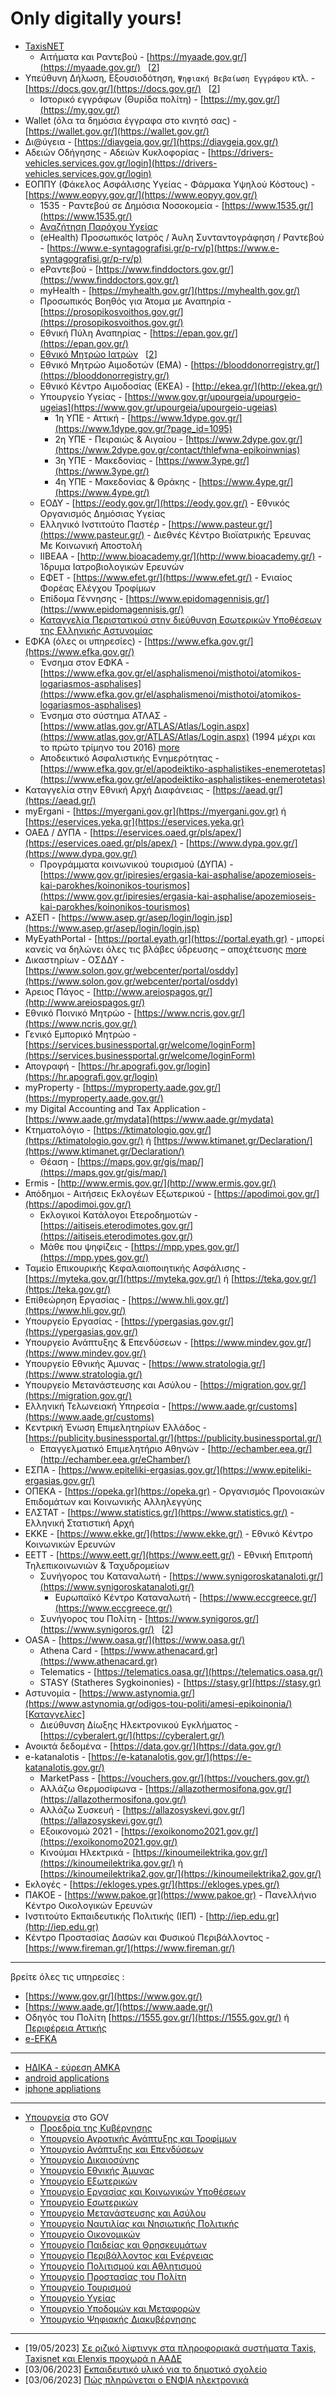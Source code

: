 # Only digitally yours!

* [TaxisNET](https://www.gsis.gr/)
  * Αιτήματα και Ραντεβού - [https://myaade.gov.gr/](https://myaade.gov.gr/) &nbsp; [[2](https://www1.aade.gr/saadekef/gappointments)]
* Υπεύθυνη Δήλωση, Εξουσιοδότηση, `Ψηφιακή Βεβαίωση Εγγράφου` κτλ. - [https://docs.gov.gr/](https://docs.gov.gr/) &nbsp; [[2](https://www.gov.gr/ipiresies/polites-kai-kathemerinoteta/psephiaka-eggrapha-gov-gr/psephiake-bebaiose-eggraphou)]  
  * Ιστορικό εγγράφων (Θυρίδα πολίτη) - [https://my.gov.gr/](https://my.gov.gr/)  
* Wallet (όλα τα δημόσια έγγραφα στο κινητό σας) - [https://wallet.gov.gr/](https://wallet.gov.gr/)  
* Δι@ύγεια - [https://diavgeia.gov.gr/](https://diavgeia.gov.gr/)  
* Αδειών Οδήγησης - Αδειών Κυκλοφορίας - [https://drivers-vehicles.services.gov.gr/login](https://drivers-vehicles.services.gov.gr/login)  
* ΕΟΠΠΥ (Φάκελος Ασφάλισης Υγείας - Φάρμακα Υψηλού Κόστους) - [https://www.eopyy.gov.gr/](https://www.eopyy.gov.gr/)
  * 1535 - Ραντεβού σε Δημόσια Νοσοκομεία - [https://www.1535.gr/](https://www.1535.gr/)
  * [Αναζήτηση Παρόχου Υγείας](https://www.eopyy.gov.gr/suppliers/-1/-1/ALL/ALL)
  * (eHealth) Προσωπικός Ιατρός / Άυλη Συνταντογράφηση / Ραντεβού - [https://www.e-syntagografisi.gr/p-rv/p](https://www.e-syntagografisi.gr/p-rv/p)  
  * eΡαντεβού - [https://www.finddoctors.gov.gr/](https://www.finddoctors.gov.gr/)​
  * myHealth - [https://myhealth.gov.gr/](https://myhealth.gov.gr/)​
  * Προσωπικός Βοηθός για Άτομα με Αναπηρία - [https://prosopikosvoithos.gov.gr/](https://prosopikosvoithos.gov.gr/)​
  * Εθνική Πύλη Αναπηρίας - [https://epan.gov.gr/](https://epan.gov.gr/)
  * [Εθνικό Μητρώο Ιατρών](https://pis.gr/%CE%B5%CE%B8%CE%BD%CE%B9%CE%BA%CF%8C-%CE%BC%CE%B7%CF%84%CF%81%CF%8E%CE%BF-%CE%B9%CE%B1%CF%84%CF%81%CF%8E%CE%BD/?page_id=106802) &nbsp; [[2](https://wp.me/PbqZra-rMC)]
  * Εθνικό Μητρώο Αιμοδοτών (ΕΜΑ) - [https://blooddonorregistry.gr/](https://blooddonorregistry.gr/)
  * Εθνικό Κέντρο Αιμοδοσίας (ΕΚΕΑ) - [http://ekea.gr/](http://ekea.gr/)
  * Υπουργείο Υγείας - [https://www.gov.gr/upourgeia/upourgeio-ugeias](https://www.gov.gr/upourgeia/upourgeio-ugeias)  
    * 1η ΥΠΕ - Αττική - [https://www.1dype.gov.gr/](https://www.1dype.gov.gr/?page_id=1095)
    * 2η ΥΠΕ - Πειραιώς & Αιγαίου - [https://www.2dype.gov.gr/](https://www.2dype.gov.gr/contact/thlefwna-epikoinwnias)
    * 3η ΥΠΕ - Μακεδονίας - [https://www.3ype.gr/](https://www.3ype.gr/)
    * 4η ΥΠΕ - Μακεδονίας & Θράκης - [https://www.4ype.gr/](https://www.4ype.gr/)
  * ΕΟΔΥ - [https://eody.gov.gr/](https://eody.gov.gr/) - Εθνικός Οργανισμός Δημόσιας Υγείας
  * Ελληνικό Ινστιτούτο Παστέρ - [https://www.pasteur.gr/](https://www.pasteur.gr/) - Διεθνές Κέντρο Βιοϊατρικής Έρευνας Με Κοινωνική Αποστολή
  * IIBEAA - [http://www.bioacademy.gr/](http://www.bioacademy.gr/) - Ίδρυμα Ιατροβιολογικών Ερευνών
  * ΕΦΕΤ - [https://www.efet.gr/](https://www.efet.gr/) - Ενιαίος Φορέας Ελέγχου Τροφίμων
  * Επίδομα Γέννησης - [https://www.epidomagennisis.gr/](https://www.epidomagennisis.gr/)  
  * [Καταγγελία Περιστατικού στην διεύθυνση Εσωτερικών Υποθέσεων της Ελληνικής Αστυνομίας](https://www.astynomia.gr/elliniki-astynomia/eidikes-ypiresies/diefthynsi-esoterikon-ypotheseon-d-e-y/)
* ΕΦΚΑ (όλες οι υπηρεσίες) - [https://www.efka.gov.gr/](https://www.efka.gov.gr/)  
  * Ένσημα στον ΕΦΚΑ - [https://www.efka.gov.gr/el/asphalismenoi/misthotoi/atomikos-logariasmos-asphalises](https://www.efka.gov.gr/el/asphalismenoi/misthotoi/atomikos-logariasmos-asphalises)​
  * Ένσημα στο σύστημα ΑΤΛΑΣ - [https://www.atlas.gov.gr/ATLAS/Atlas/Login.aspx](https://www.atlas.gov.gr/ATLAS/Atlas/Login.aspx) (1994 μέχρι και το πρώτο τρίμηνο του 2016) [more](https://www.ieidiseis.gr/oikonomia/197506/pos-vlepo-posa-einai-ta-ensima-mou-me-kodikoys-taxinet)​
  * Αποδεικτικό Ασφαλιστικής Ενημερότητας - [https://www.efka.gov.gr/el/apodeiktiko-asphalistikes-enemerotetas](https://www.efka.gov.gr/el/apodeiktiko-asphalistikes-enemerotetas)​
* Καταγγελία στην Εθνική Αρχή Διαφάνειας - [https://aead.gr/](https://aead.gr/)
* myErgani - [https://myergani.gov.gr](https://myergani.gov.gr) ή [https://eservices.yeka.gr](https://eservices.yeka.gr)
* ΟΑΕΔ / ΔΥΠΑ - [https://eservices.oaed.gr/pls/apex/](https://eservices.oaed.gr/pls/apex/) - [https://www.dypa.gov.gr/](https://www.dypa.gov.gr/)  
  * Προγράμματα κοινωνικού τουρισμού (ΔΥΠΑ) - [https://www.gov.gr/ipiresies/ergasia-kai-asphalise/apozemioseis-kai-parokhes/koinonikos-tourismos](https://www.gov.gr/ipiresies/ergasia-kai-asphalise/apozemioseis-kai-parokhes/koinonikos-tourismos)
* ΑΣΕΠ - [https://www.asep.gr/asep/login/login.jsp](https://www.asep.gr/asep/login/login.jsp)  
* MyEyathPortal - [https://portal.eyath.gr](https://portal.eyath.gr) - μπορεί κανείς να δηλώνει όλες τις βλάβες ύδρευσης – αποχέτευσης [more](https://www.grtimes.gr/ellada/nees-e-ypiresies-apo-tin-eyath-sto-myeyathportal)  
* Δικαστηρίων - ΟΣΔΔΥ - [https://www.solon.gov.gr/webcenter/portal/osddy](https://www.solon.gov.gr/webcenter/portal/osddy)  
* Άρειος Πάγος - [http://www.areiospagos.gr/](http://www.areiospagos.gr/)
* Εθνικό Ποινικό Μητρώο - [https://www.ncris.gov.gr/](https://www.ncris.gov.gr/)  
* Γενικό Εμπορικό Μητρώο - [https://services.businessportal.gr/welcome/loginForm](https://services.businessportal.gr/welcome/loginForm) 
* Απογραφή - [https://hr.apografi.gov.gr/login](https://hr.apografi.gov.gr/login)  
* myProperty - [https://myproperty.aade.gov.gr/](https://myproperty.aade.gov.gr/)
* my Digital Accounting and Tax Application - [https://www.aade.gr/mydata](https://www.aade.gr/mydata)
* Κτηματολόγιο - [https://ktimatologio.gov.gr/](https://ktimatologio.gov.gr/) ή [https://www.ktimanet.gr/Declaration/](https://www.ktimanet.gr/Declaration/)  
  * Θέαση - [https://maps.gov.gr/gis/map/](https://maps.gov.gr/gis/map/)​
* Ermis - [http://www.ermis.gov.gr/](http://www.ermis.gov.gr/)  
* Απόδημοι - Αιτήσεις Εκλογέων Εξωτερικού - [https://apodimoi.gov.gr/](https://apodimoi.gov.gr/)  
  * Εκλογικοί Κατάλογοι Ετεροδημοτών - [https://aitiseis.eterodimotes.gov.gr/](https://aitiseis.eterodimotes.gov.gr/) 
  * Μάθε που ψηφίζεις - [https://mpp.ypes.gov.gr/](https://mpp.ypes.gov.gr/)
* Ταμείο Επικουρικής Κεφαλαιοποιητικής Ασφάλισης - [https://myteka.gov.gr/](https://myteka.gov.gr/) ή [https://teka.gov.gr/](https://teka.gov.gr/)
* Επίθεώρηση Εργασίας - [https://www.hli.gov.gr/](https://www.hli.gov.gr/)
* Υπουργείο Εργασίας - [https://ypergasias.gov.gr/](https://ypergasias.gov.gr/)
* Υπουργείο Ανάπτυξης & Επενδύσεων - [https://www.mindev.gov.gr/](https://www.mindev.gov.gr/)
* Υπουργείο Εθνικής Άμυνας - [https://www.stratologia.gr/](https://www.stratologia.gr/)
* Υπουργείο Μετανάστευσης και Ασύλου - [https://migration.gov.gr/](https://migration.gov.gr/)
* Ελληνική Τελωνειακή Υπηρεσία - [https://www.aade.gr/customs](https://www.aade.gr/customs)
* Κεντρική Ένωση Επιμελητηρίων Ελλάδος - [https://publicity.businessportal.gr/](https://publicity.businessportal.gr/)
  * Επαγγελματικό Επιμελητήριο Αθηνών - [http://echamber.eea.gr/](http://echamber.eea.gr/eChamber/)
* ΕΣΠΑ - [https://www.epiteliki-ergasias.gov.gr/](https://www.epiteliki-ergasias.gov.gr/)
* ΟΠΕΚΑ - [https://opeka.gr](https://opeka.gr) - Οργανισμός Προνοιακών Επιδομάτων και Κοινωνικής Αλληλεγγύης
* ΕΛΣΤΑΤ - [https://www.statistics.gr/](https://www.statistics.gr/) - Ελληνική Στατιστική Αρχή
* ΕΚΚΕ - [https://www.ekke.gr/](https://www.ekke.gr/) - Εθνικό Κέντρο Κοινωνικών Ερευνών
* EETT - [https://www.eett.gr/](https://www.eett.gr/) - Εθνική Επιτροπή Τηλεπικοινωνιών & Ταχυδρομείων
  * Συνήγορος του Καταναλωτή - [https://www.synigoroskatanaloti.gr/](https://www.synigoroskatanaloti.gr/)
    * Ευρωπαϊκό Κέντρο Καταναλωτή - [https://www.eccgreece.gr/](https://www.eccgreece.gr/)
  * Συνήγορος του Πολίτη - [https://www.synigoros.gr/](https://www.synigoros.gr/) &nbsp; [[2](https://www.gsis.gr/polites-epiheiriseis/stoiheia-politon-kai-ex-apostaseos-exypiretisi/mySynigoroslive)]
* OASA - [https://www.oasa.gr/](https://www.oasa.gr/)
  * Athena Card - [https://www.athenacard.gr](https://www.athenacard.gr)
  * Telematics - [https://telematics.oasa.gr/](https://telematics.oasa.gr/)
  * STASY (Statheres Sygkoinonies) - [https://stasy.gr](https://stasy.gr)
* Αστυνομία - [https://www.astynomia.gr/](https://www.astynomia.gr/odigos-tou-politi/amesi-epikoinonia/) &nbsp; [[Καταγγελίες](https://www.gov.gr/org/astynomia/kataggelies)]
  * Διεύθυνση Δίωξης Ηλεκτρονικού Εγκλήματος - [https://cyberalert.gr/](https://cyberalert.gr/)
* Ανοικτά δεδομένα - [https://data.gov.gr/](https://data.gov.gr/)
* e-katanalotis - [https://e-katanalotis.gov.gr/](https://e-katanalotis.gov.gr/)
  * MarketPass - [https://vouchers.gov.gr/](https://vouchers.gov.gr/)  
  * Αλλάζω Θερμοσίφωνα - [https://allazothermosifona.gov.gr/](https://allazothermosifona.gov.gr/)  
  * Αλλάζω Συσκευή - [https://allazosyskevi.gov.gr/](https://allazosyskevi.gov.gr/)  
  * Εξοικονομώ 2021 - [https://exoikonomo2021.gov.gr/](https://exoikonomo2021.gov.gr/)  
  * Κινούμαι Ηλεκτρικά - [https://kinoumeilektrika.gov.gr/](https://kinoumeilektrika.gov.gr/) ή [https://kinoumeilektrika2.gov.gr/](https://kinoumeilektrika2.gov.gr/)  
* Εκλογές - [https://ekloges.ypes.gr/](https://ekloges.ypes.gr/)
* ΠΑΚΟΕ - [https://www.pakoe.gr](https://www.pakoe.gr) - Πανελλήνιο Κέντρο Οικολογικών Ερευνών
* Ινστιτούτο Εκπαιδευτικής Πολιτικής (ΙΕΠ) - [http://iep.edu.gr](http://iep.edu.gr)
* Κέντρο Προστασίας Δασών και Φυσικού Περιβάλλοντος - [https://www.fireman.gr/](https://www.fireman.gr/)

---
  
βρείτε όλες τις υπηρεσίες :  

* [https://www.gov.gr/](https://www.gov.gr/)
* [https://www.aade.gr/](https://www.aade.gr/)
* Οδηγός του Πολίτη [https://1555.gov.gr/](https://1555.gov.gr/) ή [Περιφέρεια Αττικής](https://www.pattikis.gr/)
* [e-EFKA](https://www.efka.gov.gr/el/yperesies-poy-parechontai-apokleistika-elektronika)

---
  
* [ΗΔΙΚΑ - εύρεση ΑΜΚΑ](https://www.amka.gr/AMKAGR/)
* [android applications](https://play.google.com/store/search?q=gr.gov&c=apps)
* [iphone appliations](https://apps.apple.com/us/app/%CE%BA%CE%B5%CF%80%CE%B5%CE%B1-%CE%B3%CF%83%CE%B5%CE%B5/id1597572379)

---

* [Υπουργεία](https://www.gov.gr/upourgeia) στο GOV
  * [Προεδρία της Κυβέρνησης](https://www.gov.gr/upourgeia/proedria-tes-kuberneses)
  * [Υπουργείο Αγροτικής Ανάπτυξης και Τροφίμων](https://www.gov.gr/upourgeia/upourgeio-agrotikes-anaptuxes-kai-trophimon)
  * [Υπουργείο Ανάπτυξης και Επενδύσεων](https://www.gov.gr/upourgeia/upourgeio-anaptuxes-kai-ependuseon)
  * [Υπουργείο Δικαιοσύνης](https://www.gov.gr/upourgeia/upourgeio-dikaiosunes)
  * [Υπουργείο Εθνικής Άμυνας](https://www.gov.gr/upourgeia/upourgeio-ethnikes-amunas)
  * [Υπουργείο Εξωτερικών](https://www.gov.gr/upourgeia/upourgeio-exoterikon)
  * [Υπουργείο Εργασίας και Κοινωνικών Υποθέσεων](https://www.gov.gr/upourgeia/upourgeio-ergasias-kai-koinonikon-upotheseon)
  * [Υπουργείο Εσωτερικών](https://www.gov.gr/upourgeia/upourgeio-esoterikon)
  * [Υπουργείο Μετανάστευσης και Ασύλου](https://www.gov.gr/upourgeia/upourgeio-metanasteuses-kai-asulou)
  * [Υπουργείο Ναυτιλίας και Νησιωτικής Πολιτικής](https://www.gov.gr/upourgeia/upourgeio-nautilias-kai-nesiotikes-politikes)
  * [Υπουργείο Οικονομικών](https://www.gov.gr/upourgeia/upourgeio-oikonomikon)
  * [Υπουργείο Παιδείας και Θρησκευμάτων](https://www.gov.gr/upourgeia/upourgeio-paideias-kai-threskeumaton)
  * [Υπουργείο Περιβάλλοντος και Ενέργειας](https://www.gov.gr/upourgeia/upourgeio-periballontos-kai-energeias)
  * [Υπουργείο Πολιτισμού και Αθλητισμού](https://www.gov.gr/upourgeia/upourgeio-politismou-kai-athletismou)
  * [Υπουργείο Προστασίας του Πολίτη](https://www.gov.gr/upourgeia/upourgeio-prostasias-tou-polite)
  * [Υπουργείο Τουρισμού](https://www.gov.gr/upourgeia/upourgeio-tourismou)
  * [Υπουργείο Υγείας](https://www.gov.gr/upourgeia/upourgeio-ugeias)
  * [Υπουργείο Υποδομών και Μεταφορών](https://www.gov.gr/upourgeia/upourgeio-upodomon-kai-metaphoron)
  * [Υπουργείο Ψηφιακής Διακυβέρνησης](https://www.gov.gr/upourgeia/upourgeio-psephiakes-diakuberneses)

---

  * [19/05/2023] [Σε ριζικό λίφτινγκ στα πληροφοριακά συστήματα Τaxis, Taxisnet και Elenxis προχωρά η ΑΑΔΕ](https://www.dikaiologitika.gr/eidhseis/oikonomia/429537/aade-erxetai-neo-taxisnet-ti-allazei)
  * [03/06/2023] [Εκπαιδευτικό υλικό για το δημοτικό σχολείο](http://emathima.gr/)
  * [03/06/2023] [Πώς πληρώνεται ο ΕΝΦΙΑ ηλεκτρονικά](https://www.ieidiseis.gr/oikonomia/200216/pos-plironetai-o-enfia-ilektronika-pos-vgazete-pistopoiitiko-sto-gov-gr)